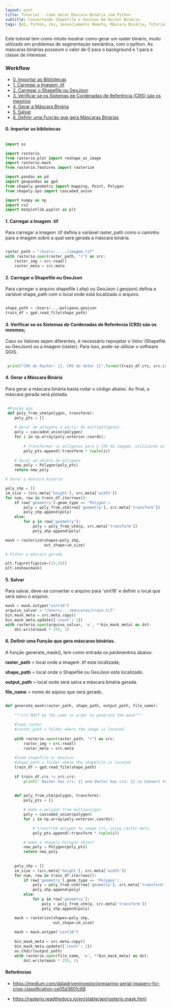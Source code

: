 ```yaml
---
layout: post
title: Tutorial - Como Gerar Máscara Binária com Python
subtitle: Convertendo Shapefile e GeoJson Em Raster Binário 
tags: [AI, Python, rms, Sensoriamento Remoto, Máscara Binária, Tutorial]
---
```


Este tutorial tem como intuito mostrar como gerar um raster binário, muito utilizado em problemas de segmentação semântica, com o python. As máscaras binárias posseum o valor de 0 para o background e 1 para a classe de interesse.

### Workflow


- [0. Importar as Bibliotecas](#0-importar-as-bibliotecas) 
- [1. Carregar a Imagem .tif](#1-carregar-a-imagem-tif)
- [2. Carregar o Shapefile ou GeoJson](#2-carregar-o-shapefile-ou-geojson)
- [3. Verificar se os Sistemas de Cordenadas de Referência (CRS) são os mesmos](#3-verificar-se-os-sistemas-de-cordenadas-de-referência-crs-são-os-mesmos)
- [4. Gerar a Máscara Binária](#4-gerar-a-máscara-binária)
- [5. Salvar](#5-salvar)
- [6. Definir uma Função que gera Máscaras Binárias](#6-definir-uma-função-que-gera-máscaras-binárias)


#### 0. Importar as bibliotecas


``` python

import os

import rasterio
from rasterio.plot import reshape_as_image
import rasterio.mask
from rasterio.features import rasterize

import pandas as pd
import geopandas as gpd
from shapely.geometry import mapping, Point, Polygon
from shapely.ops import cascaded_union

import numpy as np
import cv2
import matplotlib.pyplot as plt

```

#### 1. Carregar a Imagem .tif


Para carregar a imagem .tif defina a variável raster_path como o caminho para a imagem sobre a qual será gerada a máscara binária.

``` python

raster_path = "/Users/...../imagem.tif"
with rasterio.open(raster_path, "r") as src:
    raster_img = src.read()
    raster_meta = src.meta

```


#### 2. Carregar o Shapefile ou GeoJson 


Para carregar o arquivo shapefile (.shp) ou GeoJson (.geojson) defina a variável shape_path com o local onde está localizado o arquivo.


``` python

shape_path = /Users/.../poligono.geojson
train_df = gpd.read_file(shape_path)

```


#### 3. Verificar se os Sistemas de Cordenadas de Referência (CRS) são os mesmos;


Caso os Valores sejam diferentes, é necessário reprojetar o Vetor (Shapefile ou GeoJson) ou a imagem (raster). Para isso, pode-se utilizar o software QGIS.  

```python
 
 print("CRS do Raster: {}, CRS do Vetor {}".format(train_df.crs, src.crs))

```

#### 4. Gerar a Máscara Binária


Para gerar a máscara binária basta rodar o código abaixo. Ao final, a máscara gerada será plotada.

```python
 
 #Função que 
 def poly_from_utm(polygon, transform):
    poly_pts = []
    
    # Gerar um polígono a partir de multipolígonos.
    poly = cascaded_union(polygon)
    for i in np.array(poly.exterior.coords):
        
        # Transformar os polígonos para o CRS da imagem, utilizando os metadados do raster.
        poly_pts.append(~transform * tuple(i))
        
    # Gerar um objeto de polígono
    new_poly = Polygon(poly_pts)
    return new_poly

# Gerar a máscara binária

poly_shp = []
im_size = (src.meta['height'], src.meta['width'])
for num, row in train_df.iterrows():
    if row['geometry'].geom_type == 'Polygon':
        poly = poly_from_utm(row['geometry'], src.meta['transform'])
        poly_shp.append(poly)
    else:
        for p in row['geometry']:
            poly = poly_from_utm(p, src.meta['transform'])
            poly_shp.append(poly)

mask = rasterize(shapes=poly_shp,
                 out_shape=im_size)

# Plotar a máscara gerada

plt.figure(figsize=(15,15))
plt.imshow(mask)

```

#### 5. Salvar

Para salvar, deve-se converter o arquivo para 'uint16' e definir o local que será salvo o arquivo.

```python
mask = mask.astype("uint16")
arquivo_salvar = "/Users/.../mascaras/train.tif"
bin_mask_meta = src.meta.copy()
bin_mask_meta.update({'count': 1})
with rasterio.open(arquivo_salvar, 'w', **bin_mask_meta) as dst:
    dst.write(mask * 255, 1)

```

#### 6. Definir uma Função que gera máscaras binárias.


A função generate_mask(), tem como entrada os parâmentros abaixo:

**raster_path** = local onde a imagem .tif esta localizada;

**shape_path** = local onde o Shapefile ou GeoJson está localizado.

**output_path** = local onde será salva a máscara binária gerada.

**file_name** = nome do aquivo que será gerado.


```python

def generate_mask(raster_path, shape_path, output_path, file_name):
    
    """crs MUST be the same in order to generate the mask"""
    
    #load_raster
    #raster_path = folder where the image is located
    
    with rasterio.open(raster_path, "r") as src:
        raster_img = src.read()
        raster_meta = src.meta
    
    #load shapefile or GeoJson
    #shape_path = folder where the shapefile is located
    train_df = gpd.read_file(shape_path)
    
    if train_df.crs != src.crs:
        print(" Raster has crs: {} and Vector has crs: {}.\n Convert to the same Coordinate Reference System and try again!".format(src.crs,train_df.crs))
        
        
    def poly_from_utm(polygon, transform):
        poly_pts = []

        # make a polygon from multipolygon
        poly = cascaded_union(polygon)
        for i in np.array(poly.exterior.coords):

            # transfrom polygon to image crs, using raster meta
            poly_pts.append(~transform * tuple(i))

        # make a shapely Polygon object
        new_poly = Polygon(poly_pts)
        return new_poly
    
    
    poly_shp = []
    im_size = (src.meta['height'], src.meta['width'])
    for num, row in train_df.iterrows():
        if row['geometry'].geom_type == 'Polygon':
            poly = poly_from_utm(row['geometry'], src.meta['transform'])
            poly_shp.append(poly)
        else:
            for p in row['geometry']:
                poly = poly_from_utm(p, src.meta['transform'])
                poly_shp.append(poly)

    mask = rasterize(shapes=poly_shp,
                     out_shape=im_size)
    
    mask = mask.astype("uint16")
    
    bin_mask_meta = src.meta.copy()
    bin_mask_meta.update({'count': 1})
    os.chdir(output_path)
    with rasterio.open(file_name, 'w', **bin_mask_meta) as dst:
        dst.write(mask * 255, 1)


```

#### Referências

- <https://medium.com/datadriveninvestor/preparing-aerial-imagery-for-crop-classification-ce05d3601c68>

- <https://rasterio.readthedocs.io/en/stable/api/rasterio.mask.html>

